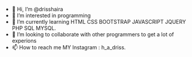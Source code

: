 - 👋 Hi, I’m @drisshaira
- 👀 I’m interested in programming
- 🌱 I’m currently learning HTML CSS BOOTSTRAP JAVASCRIPT JQUERY PHP SQL MYSQL.
- 💞️ I’m looking to collaborate with other programmers to get a lot of experions
- 📫 How to reach me MY Instagram : h_a_driss.

<!---
drisshaira/drisshaira is a programmer special front end developper.  repository because its `README.md` (this file) appears on your GitHub profile.
You can click the Preview link to take a look at your changes.
--->
